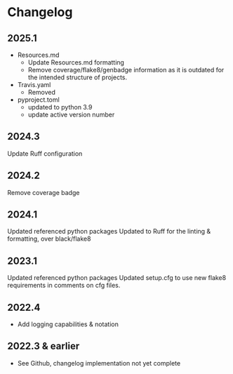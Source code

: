 # Changelog

## 2025.1

- Resources.md
  - Update Resources.md formatting
  - Remove coverage/flake8/genbadge information as it is outdated for the intended structure of projects.
- Travis.yaml
  - Removed
- pyproject.toml
  - updated to python 3.9
  - update active version number

## 2024.3

Update Ruff configuration

## 2024.2

Remove coverage badge

## 2024.1

Updated referenced python packages
Updated to Ruff for the linting & formatting, over black/flake8

## 2023.1

Updated referenced python packages
Updated setup.cfg to use new flake8 requirements in comments on cfg files.

## 2022.4

- Add logging capabilities & notation

## 2022.3 & earlier

- See Github, changelog implementation not yet complete
